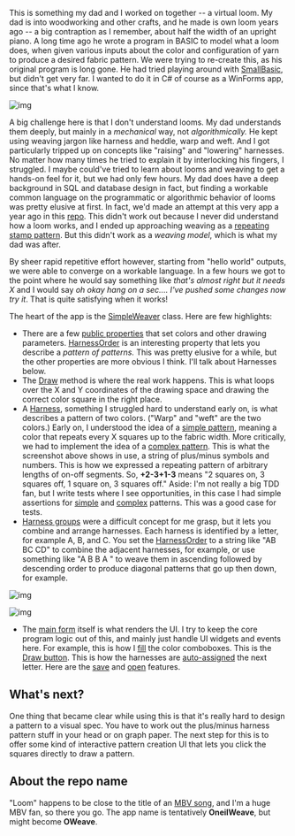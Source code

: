 This is something my dad and I worked on together -- a virtual loom. My dad is into woodworking and other crafts, and he made is own loom years ago -- a big contraption as I remember, about half the width of an upright piano. A long time ago he wrote a program in BASIC to model what a loom does, when given various inputs about the color and configuration of yarn to produce a desired fabric pattern. We were trying to re-create this, as his original program is long gone. He had tried playing around with [SmallBasic](https://smallbasic-publicwebsite.azurewebsites.net), but didn't get very far. I wanted to do it in C# of course as a WinForms app, since that's what I know.

![img](https://github.com/adamosoftware/Loomer/blob/master/herringbone.png)

A big challenge here is that I don't understand looms. My dad understands them deeply, but mainly in a *mechanical* way, not *algorithmically.* He kept using weaving jargon like harness and heddle, warp and weft. And I got particularly tripped up on concepts like "raising" and "lowering" harnesses. No matter how many times he tried to explain it by interlocking his fingers, I struggled. I maybe could've tried to learn about looms and weaving to get a hands-on feel for it, but we had only few hours. My dad does have a deep background in SQL and database design in fact, but finding a workable common language on the programmatic or algorithmic behavior of looms was pretty elusive at first. In fact, we'd made an attempt at this very app a year ago in this [repo](https://github.com/adamosoftware/Loom). This didn't work out because I never did understand how a loom works, and I ended up approaching weaving as a [repeating stamp pattern](https://github.com/adamosoftware/Loom/blob/master/Loom/Stamp.cs). But this didn't work as a *weaving model*, which is what my dad was after.

By sheer rapid repetitive effort however, starting from "hello world" outputs, we were able to converge on a workable language. In a few hours we got to the point where he would say something like *that's almost right but it needs X* and I would say *oh okay hang on a sec.... I've pushed some changes now try it*. That is quite satisfying when it works!

The heart of the app is the [SimpleWeaver](https://github.com/adamosoftware/Loomer/blob/master/Loomer/SimpleWeaver.cs) class. Here are few highlights:
- There are a few [public properties](https://github.com/adamosoftware/Loomer/blob/master/Loomer/SimpleWeaver.cs#L16..L23) that set colors and other drawing parameters. [HarnessOrder](https://github.com/adamosoftware/Loomer/blob/master/Loomer/SimpleWeaver.cs#L22) is an interesting property that lets you describe a *pattern of patterns.* This was pretty elusive for a while, but the other properties are more obvious I think. I'll talk about Harnesses below.
- The [Draw](https://github.com/adamosoftware/Loomer/blob/master/Loomer/SimpleWeaver.cs#L27) method is where the real work happens. This is what loops over the X and Y coordinates of the drawing space and drawing the correct color square in the right place.
- A [Harness](https://github.com/adamosoftware/Loomer/blob/master/Loomer/SimpleWeaver.cs#L164), something I struggled hard to understand early on, is what describes a pattern of two colors. ("Warp" and "weft" are the two colors.) Early on, I understood the idea of a [simple pattern](https://github.com/adamosoftware/Loomer/blob/master/Loomer/SimpleWeaver.cs#L220), meaning a color that repeats every X squares up to the fabric width. More critically, we had to implement the idea of a [complex pattern](https://github.com/adamosoftware/Loomer/blob/master/Loomer/SimpleWeaver.cs#L187). This is what the screenshot above shows in use, a string of plus/minus symbols and numbers. This is how we expressed a repeating pattern of arbitrary lengths of on-off segments. So, **+2-3+1-3** means "2 squares on, 3 squares off, 1 square on, 3 squares off." Aside: I'm not really a big TDD fan, but I write tests where I see opportunities, in this case I had simple assertions for [simple](https://github.com/adamosoftware/Loomer/blob/master/Testing/DrawingTests.cs#L12) and [complex](https://github.com/adamosoftware/Loomer/blob/master/Testing/DrawingTests.cs#L19) patterns. This was a good case for tests.
- [Harness groups](https://github.com/adamosoftware/Loomer/blob/master/Loomer/SimpleWeaver.cs#L90) were a difficult concept for me grasp, but it lets you combine and arrange harnesses. Each harness is identified by a letter, for example A, B, and C. You set the [HarnessOrder](https://github.com/adamosoftware/Loomer/blob/master/Loomer/SimpleWeaver.cs#L22) to a string like "AB BC CD" to combine the adjacent harnesses, for example, or use something like "A B B A " to weave them in ascending followed by descending order to produce diagonal patterns that go up then down, for example.

![img](https://github.com/adamosoftware/Loomer/blob/master/harness-order1.png)

![img](https://github.com/adamosoftware/Loomer/blob/master/harness-order2.png)

- The [main form](https://github.com/adamosoftware/Loomer/blob/master/Loomer/frmMain.cs) itself is what renders the UI. I try to keep the core program logic out of this, and mainly just handle UI widgets and events here. For example, this is how I [fill](https://github.com/adamosoftware/Loomer/blob/master/Loomer/frmMain.cs#L94) the color comboboxes. This is the [Draw button](https://github.com/adamosoftware/Loomer/blob/master/Loomer/frmMain.cs#L106). This is how the harnesses are [auto-assigned](https://github.com/adamosoftware/Loomer/blob/master/Loomer/frmMain.cs#L139) the next letter. Here are the [save](https://github.com/adamosoftware/Loomer/blob/master/Loomer/frmMain.cs#L144) and [open](https://github.com/adamosoftware/Loomer/blob/master/Loomer/frmMain.cs#L163) features.

## What's next?
One thing that became clear while using this is that it's really hard to design a pattern to a visual spec. You have to work out the plus/minus harness pattern stuff in your head or on graph paper. The next step for this is to offer some kind of interactive pattern creation UI that lets you click the squares directly to draw a pattern.

## About the repo name
"Loom" happens to be close to the title of an [MBV song](https://www.youtube.com/watch?v=3bwpoM1k50U), and I'm a huge MBV fan, so there you go. The app name is tentatively **OneilWeave**, but might become **OWeave**.
